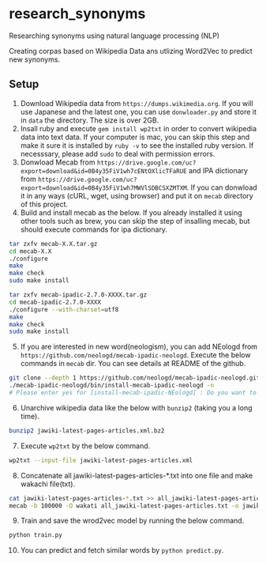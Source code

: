 # research_synonyms

Researching synonyms using natural language processing (NLP)

Creating corpas based on Wikipedia Data ans utlizing Word2Vec to predict new synonyms.

## Setup

1. Download Wikipedia data from `https://dumps.wikimedia.org`. If you will use Japanese and the latest one, you can use `donwloader.py` and store it in `data` the directory. The size is over 2GB.
2. Insall ruby and execute `gem install wp2txt` in order to convert wikipedia data into text data. If your computer is mac, you can skip this step and make it sure it is installed by `ruby -v` to see the installed ruby version. If necesssary, please add `sudo` to deal with permission errors.
3. Donwload Mecab from `https://drive.google.com/uc?export=download&id=0B4y35FiV1wh7cENtOXlicTFaRUE` and IPA dictionary from `https://drive.google.com/uc?export=download&id=0B4y35FiV1wh7MWVlSDBCSXZMTXM`. If you can donwload it in any ways (cURL, wget, using browser) and put it on `mecab` directory of this project.
4. Build and install mecab as the below. If you already installed it using other tools such as brew, you can skip the step of insalling mecab, but should execute commands for ipa dictionary.

```.sh
tar zxfv mecab-X.X.tar.gz
cd mecab-X.X
./configure
make
make check
sudo make install

tar zxfv mecab-ipadic-2.7.0-XXXX.tar.gz
cd mecab-ipadic-2.7.0-XXXX
./configure --with-charset=utf8
make
make check
sudo make install
```

5. If you are interested in new word(neologism), you can add NEologd from `https://github.com/neologd/mecab-ipadic-neologd`. Execute the below commands in `mecab` dir. You can see details at README of the github.

```.sh
git clone --depth 1 https://github.com/neologd/mecab-ipadic-neologd.git
./mecab-ipadic-neologd/bin/install-mecab-ipadic-neologd -n
# Please enter yes for [install-mecab-ipadic-NEologd] : Do you want to install mecab-ipadic-NEologd? Type yes or no, 
```

6. Unarchive wikipedia data like the below with `bunzip2` (taking you a long time).

```.sh
bunzip2 jawiki-latest-pages-articles.xml.bz2
```

7. Execute `wp2txt` by the below command.

```.sh
wp2txt --input-file jawiki-latest-pages-articles.xml
```

8. Concatenate all jawiki-latest-pages-articles-*.txt into one file and make wakachi file(txt).

```.sh
cat jawiki-latest-pages-articles-*.txt >> all_jawiki-latest-pages-articles.txt
mecab -b 100000 -O wakati all_jawiki-latest-pages-articles.txt -o jawiki_wakachi.txt
```

9. Train and save the wrod2vec model by running the below command.

```.sh
python train.py
```

10. You can predict and fetch similar words by `python predict.py`.
